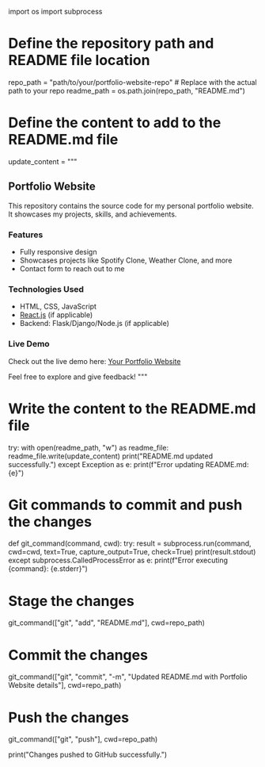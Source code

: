 import os
import subprocess

# Define the repository path and README file location
repo_path = "path/to/your/portfolio-website-repo"  # Replace with the actual path to your repo
readme_path = os.path.join(repo_path, "README.md")

# Define the content to add to the README.md file
update_content = """
## Portfolio Website

This repository contains the source code for my personal portfolio website. It showcases my projects, skills, and achievements.

### Features
- Fully responsive design
- Showcases projects like Spotify Clone, Weather Clone, and more
- Contact form to reach out to me

### Technologies Used
- HTML, CSS, JavaScript
- [React.js](https://reactjs.org/) (if applicable)
- Backend: Flask/Django/Node.js (if applicable)

### Live Demo
Check out the live demo here: [Your Portfolio Website](https://your-portfolio-website-link.com)  

Feel free to explore and give feedback!
"""

# Write the content to the README.md file
try:
    with open(readme_path, "w") as readme_file:
        readme_file.write(update_content)
    print("README.md updated successfully.")
except Exception as e:
    print(f"Error updating README.md: {e}")

# Git commands to commit and push the changes
def git_command(command, cwd):
    try:
        result = subprocess.run(command, cwd=cwd, text=True, capture_output=True, check=True)
        print(result.stdout)
    except subprocess.CalledProcessError as e:
        print(f"Error executing {command}: {e.stderr}")

# Stage the changes
git_command(["git", "add", "README.md"], cwd=repo_path)

# Commit the changes
git_command(["git", "commit", "-m", "Updated README.md with Portfolio Website details"], cwd=repo_path)

# Push the changes
git_command(["git", "push"], cwd=repo_path)

print("Changes pushed to GitHub successfully.")
